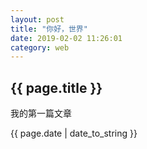 ```yaml
---
layout: post
title: "你好，世界"
date: 2019-02-02 11:26:01
category: web
---
```

<h2>{{ page.title }}</h2>
<p>我的第一篇文章</p>
<p>{{ page.date | date_to_string }}</p>
